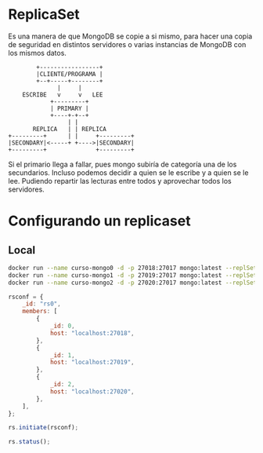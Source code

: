 # ReplicaSet

Es una manera de que MongoDB se copie a si mismo, para hacer una copia de seguridad en distintos servidores o varias instancias de MongoDB con los mismos datos.

```
        +-----------------+
        |CLIENTE/PROGRAMA |
        +--+-----+--------+
              |     |
    ESCRIBE   v     v   LEE
            +---------+
            | PRIMARY |
            +----+-+--+
                 | |
       REPLICA   | | REPLICA
+---------+      | |     +---------+
|SECONDARY|<-----+ +---->|SECONDARY|
+---------+              +---------+
```

Si el primario llega a fallar, pues mongo subiría de categoría una de los secundarios.
Incluso podemos decidir a quien se le escribe y a quien se le lee. Pudiendo repartir las lecturas entre todos y aprovechar todos los servidores.

# Configurando un replicaset

## Local

```bash
docker run --name curso-mongo0 -d -p 27018:27017 mongo:latest --replSet rs0
docker run --name curso-mongo1 -d -p 27019:27017 mongo:latest --replSet rs0
docker run --name curso-mongo2 -d -p 27020:27017 mongo:latest --replSet rs0
```

```js
rsconf = {
	_id: "rs0",
	members: [
		{
			_id: 0,
			host: "localhost:27018",
		},
		{
			_id: 1,
			host: "localhost:27019",
		},
		{
			_id: 2,
			host: "localhost:27020",
		},
	],
};

rs.initiate(rsconf);

rs.status();
```